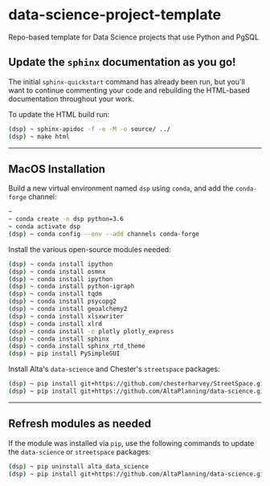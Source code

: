 # data-science-project-template
Repo-based template for Data Science projects that use Python and PgSQL

## Update the `sphinx` documentation as you go!

The initial `sphinx-quickstart` command has already been run,
but you'll want to continue commenting your code and rebuilding
the HTML-based documentation throughout your work.

To update the HTML build run:
```bash
(dsp) ~ sphinx-apidoc -f -e -M -o source/ ../
(dsp) ~ make html
```

___


## MacOS Installation

Build a new virtual environment named `dsp` using `conda`, and add the `conda-forge` channel:

```bash
~
~ conda create -n dsp python=3.6
~ conda activate dsp
(dsp) ~ conda config --env --add channels conda-forge
```

Install the various open-source modules needed:

```bash
(dsp) ~ conda install ipython
(dsp) ~ conda install osmnx
(dsp) ~ conda install ipython
(dsp) ~ conda install python-igraph
(dsp) ~ conda install tqdm
(dsp) ~ conda install psycopg2
(dsp) ~ conda install geoalchemy2
(dsp) ~ conda install xlsxwriter
(dsp) ~ conda install xlrd
(dsp) ~ conda install -c plotly plotly_express
(dsp) ~ conda install sphinx
(dsp) ~ conda install sphinx_rtd_theme
(dsp) ~ pip install PySimpleGUI
```

Install Alta's `data-science` and Chester's `streetspace` packages:

```bash
(dsp) ~ pip install git+https://github.com/chesterharvey/StreetSpace.git
(dsp) ~ pip install git+https://github.com/AltaPlanning/data-science.git
```
___

## Refresh modules as needed

If the module was installed via `pip`, use the following commands to update the `data-science` or `streetspace` packages:
```bash
(dsp) ~ pip uninstall alta_data_science
(dsp) ~ pip install git+https://github.com/AltaPlanning/data-science.git
```
